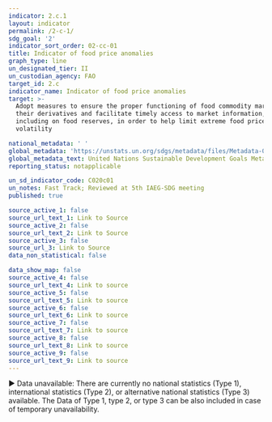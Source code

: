 ```yaml
---
indicator: 2.c.1
layout: indicator
permalink: /2-c-1/
sdg_goal: '2'
indicator_sort_order: 02-cc-01
title: Indicator of food price anomalies
graph_type: line
un_designated_tier: II
un_custodian_agency: FAO
target_id: 2.c
indicator_name: Indicator of food price anomalies
target: >-
  Adopt measures to ensure the proper functioning of food commodity markets and
  their derivatives and facilitate timely access to market information,
  including on food reserves, in order to help limit extreme food price
  volatility

national_metadata: ' '
global_metadata: 'https://unstats.un.org/sdgs/metadata/files/Metadata-02-0C-01.pdf'
global_metadata_text: United Nations Sustainable Development Goals Metadata (pdf 232kB)
reporting_status: notapplicable

un_sd_indicator_code: C020c01
un_notes: Fast Track; Reviewed at 5th IAEG-SDG meeting
published: true

source_active_1: false
source_url_text_1: Link to Source
source_active_2: false
source_url_text_2: Link to Source
source_active_3: false
source_url_3: Link to Source
data_non_statistical: false

data_show_map: false
source_active_4: false
source_url_text_4: Link to source
source_active_5: false
source_url_text_5: Link to source
source_active_6: false
source_url_text_6: Link to source
source_active_7: false
source_url_text_7: Link to source
source_active_8: false
source_url_text_8: Link to source
source_active_9: false
source_url_text_9: Link to source
---
```

▶ Data unavailable: There are currently no national statistics (Type 1), international statistics (Type 2), or alternative national statistics (Type 3) available. The Data of Type 1, type 2, or type 3 can be also included in case of temporary unavailability.

